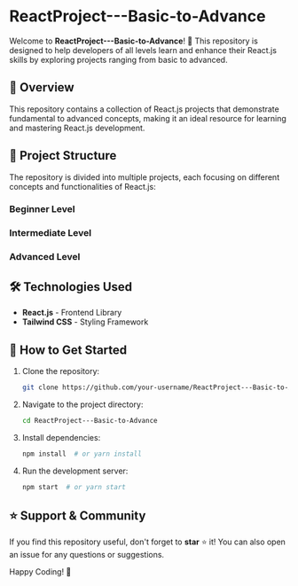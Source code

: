 # ReactProject---Basic-to-Advance

Welcome to **ReactProject---Basic-to-Advance**! 🚀 This repository is designed to help developers of all levels learn and enhance their React.js skills by exploring projects ranging from basic to advanced.

## 📌 Overview
This repository contains a collection of React.js projects that demonstrate fundamental to advanced concepts, making it an ideal resource for learning and mastering React.js development.

## 📂 Project Structure
The repository is divided into multiple projects, each focusing on different concepts and functionalities of React.js:

### **Beginner Level**
### **Intermediate Level**
### **Advanced Level**

## 🛠️ Technologies Used
- **React.js** - Frontend Library
- **Tailwind CSS** - Styling Framework

## 🚀 How to Get Started
1. Clone the repository:
   ```sh
   git clone https://github.com/your-username/ReactProject---Basic-to-Advance.git
   ```
2. Navigate to the project directory:
   ```sh
   cd ReactProject---Basic-to-Advance
   ```
3. Install dependencies:
   ```sh
   npm install  # or yarn install
   ```
4. Run the development server:
   ```sh
   npm start  # or yarn start
   ```

## ⭐ Support & Community
If you find this repository useful, don't forget to **star** ⭐ it! You can also open an issue for any questions or suggestions.

Happy Coding! 🎉

